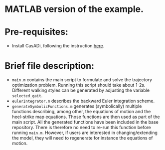 MATLAB version of the example.
==============================

# Pre-requisites:
- Install CasADi, following the instruction [here](https://web.casadi.org/get/).

# Brief file description:
- `main.m` contains the main script to formulate and solve the trajectory optimization problem. Running this script should take about 1-2s. Different walking styles can be generated by adjusting the variable `selected_gait`.
- `eulerIntegrator.m` describes the backward Euler integration scheme.
- `generateSymbolicFunctions.m` generates (symbolically) multiple functions describing, among other, the equations of motion and the heel-strike map equations. Those functions are then used as part of the main script.
All the generated functions have been included in the base repository. There is therefore no need to re-run this function before running `main.m`. However, if users are interested in changing/extending the model, they will need to regenerate for instance the equations of motion.
